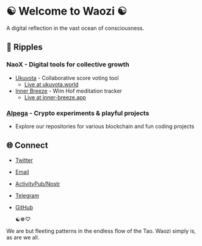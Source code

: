 # ☯️ Welcome to Waozi ☯️

A digital reflection in the vast ocean of consciousness.

## 🌊 Ripples

### NaoX - Digital tools for collective growth
- [Ukuvota](https://github.com/naoxio/ukuvota) - Collaborative score voting tool
  - [Live at ukuvota.world](https://ukuvota.world)
- [Inner Breeze](https://github.com/naoxio/inner_breeze) - Wim Hof meditation tracker
  - [Live at inner-breeze.app](https://inner-breeze.app)

### [Alpega](https://github.com/alpega) - Crypto experiments & playful projects
- Explore our repositories for various blockchain and fun coding projects

## 🌐 Connect

- [Twitter](https://x.com/waozi_)
- [Email](mailto:hello@waozi.xyz)
- [ActivityPub/Nostr](https://ditto.pub/@waozi)
- [Telegram](https://t.me/waozixyz)
- [GitHub](https://github.com/waozixyz)

    ☯️☸♡
    
We are but fleeting patterns in the endless flow of the Tao. Waozi simply is, as are we all.